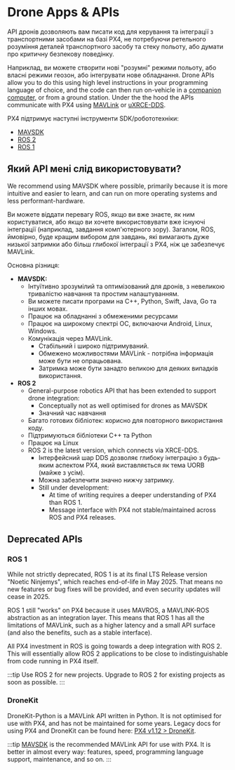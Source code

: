 # Drone Apps & APIs

API дронів дозволяють вам писати код для керування та інтеграції з транспортними засобами на базі PX4, не потребуючи ретельного розуміння деталей транспортного засобу та стеку польоту, або думати про критичну безпекову поведінку.

Наприклад, ви можете створити нові "розумні" режими польоту, або власні режими геозон, або інтегрувати нове обладнання.
Drone APIs allow you to do this using high level instructions in your programming language of choice, and the code can then run on-vehicle in a [companion computer](../companion_computer/index.md), or from a ground station.
Under the the hood the APIs communicate with PX4 using [MAVLink](../middleware/mavlink.md) or [uXRCE-DDS](../middleware/uxrce_dds.md).

PX4 підтримує наступні інструменти SDK/робототехніки:

- [MAVSDK](../robotics/mavsdk.md)
- [ROS 2](../ros/index.md)
- [ROS 1](../ros/index.md)

## Який API мені слід використовувати?

We recommend using MAVSDK where possible, primarily because it is more intuitive and easier to learn, and can run on more operating systems and less performant-hardware.

Ви можете віддати перевагу ROS, якщо ви вже знаєте, як ним користуватися, або якщо ви хочете використовувати вже існуючі інтеграції (наприклад, завдання комп'ютерного зору).
Загалом, ROS, ймовірно, буде кращим вибором для завдань, які вимагають дуже низької затримки або більш глибокої інтеграції з PX4, ніж це забезпечує MAVLink.

Основна різниця:

- **MAVSDK:**
  - Інтуїтивно зрозумілий та оптимізований для дронів, з невеликою тривалістю навчання та простим налаштуванням.
  - Ви можете писати програми на C++, Python, Swift, Java, Go та інших мовах.
  - Працює на обладнанні з обмеженими ресурсами
  - Працює на широкому спектрі ОС, включаючи Android, Linux, Windows.
  - Комунікація через MAVLink.
    - Стабільний і широко підтримуваний.
    - Обмежено можливостями MAVLink - потрібна інформація може бути не опрацьована.
    - Затримка може бути занадто великою для деяких випадків використання.
- **ROS 2**
  - General-purpose robotics API that has been extended to support drone integration:
    - Conceptually not as well optimised for drones as MAVSDK
    - Значний час навчання
  - Багато готових бібліотек: корисно для повторного використання коду.
  - Підтримуються бібліотеки C++ та Python
  - Працює на Linux
  - ROS 2 is the latest version, which connects via XRCE-DDS.
    - Інтерфейсний шар DDS дозволяє глибоку інтеграцію з будь-яким аспектом PX4, який виставляється як тема UORB (майже з усім).
    - Можна забезпечити значно нижчу затримку.
    - Still under development:
      - At time of writing requires a deeper understanding of PX4 than ROS 1.
      - Message interface with PX4 not stable/maintained across ROS and PX4 releases.

## Deprecated APIs

### ROS 1

While not strictly deprecated, ROS 1 is at its final LTS Release version "Noetic Ninjemys", which reaches end-of-life in May 2025.
That means no new features or bug fixes will be provided, and even security updates will cease in 2025.

ROS 1 still "works" on PX4 because it uses MAVROS, a MAVLINK-ROS abstraction as an integration layer.
This means that ROS 1 has all the limitations of MAVLink, such as a higher latency and a small API surface (and also the benefits, such as a stable interface).

All PX4 investment in ROS is going towards a deep integration with ROS 2.
This will essentially allow ROS 2 applications to be close to indistinguishable from code running in PX4 itself.

:::tip
Use ROS 2 for new projects.
Upgrade to ROS 2 for existing projects as soon as possible.
:::

### DroneKit

DroneKit-Python is a MAVLink API written in Python.
It is not optimised for use with PX4, and has not be maintained for some years.
Legacy docs for using PX4 and DroneKit can be found here: [PX4 v1.12 > DroneKit](https://docs.px4.io/v1.12/en/robotics/dronekit.html).

:::tip
[MAVSDK](https://mavsdk.mavlink.io/) is the recommended MAVLink API for use with PX4.
It is better in almost every way: features, speed, programming language support, maintenance, and so on.
:::
